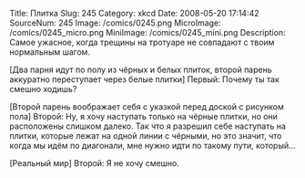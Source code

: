 Title: Плитка 
Slug: 245 
Category: xkcd 
Date: 2008-05-20 17:14:42 
SourceNum: 245 
Image: /comics/0245.png 
MicroImage: /comics/0245_micro.png 
MiniImage: /comics/0245_mini.png 
Description: Самое ужасное, когда трещины на тротуаре не совпадают с твоим нормальным шагом. 

[Два парня идут по полу из чёрных и белых плиток, второй парень аккуратно переступает через белые плитки]
Первый: Почему ты так смешно ходишь?

[Второй парень воображает себя с указкой перед доской с рисунком пола]
Второй: Ну, я хочу наступать только на чёрные плитки, но они расположены слишком далеко. Так что я разрешил себе наступать на плитки, которые лежат на одной линии с чёрными, но это значит, что когда мы идём по диагонали, мне нужно идти по такому пути, который...

[Реальный мир]
Второй: Я не хочу смешно.